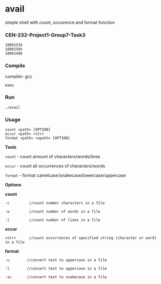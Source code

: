 # avail
simple shell with count, occurence and format function
### CEN-232-Project1-Group7-Task3
```
18001534
18001505
18001496
```
### Compile
compiler: gcc
```
make
```
### Run
```
./avail
```
### Usage
```
count <path> [OPTION]
occur <path> <str>
format <path> <opath> [OPTION]
```

**Tools**

``count`` - count amount of characters/words/lines

``occur`` - count all occurrences of characters/words

``format`` - format camelcase/snakecase/lowercase/uppercase

**Options**

**count**
```
-c         //count number characters in a file

-w         //count number of words in a file

-l         //count number of lines in a file
```

**occur** 
```
<str>      //count occurrences of specified string (character or word) in a file
```

**format**
```
-u        //convert text to uppercase in a file

-l        //convert text to uppercase in a file

-sc       //convert text to snakecase in a file
```